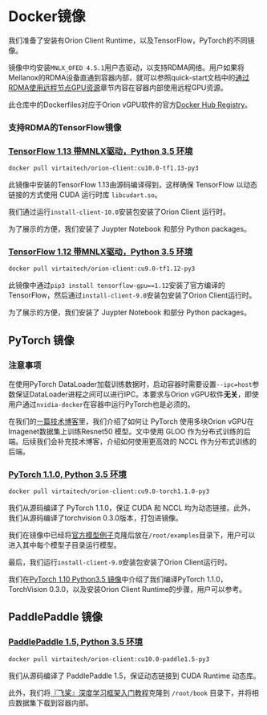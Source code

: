 # Docker镜像

我们准备了安装有Orion Client Runtime，以及TensorFlow，PyTorch的不同镜像。

镜像中均安装`MNLX_OFED 4.5.1`用户态驱动，以支持RDMA网络。用户如果将Mellanox的RDMA设备直通到容器内部，就可以参照quick-start文档中的[通过RDMA使用远程节点GPU资源](./quick-start/remote_rdma.md)章节内容在容器内部使用远程GPU资源。

此仓库中的Dockerfiles对应于Orion vGPU软件的官方[Docker Hub Registry](https://hub.docker.com/r/virtaitech/orion-client)。

### 支持RDMA的TensorFlow镜像

### [TensorFlow 1.13 带MNLX驱动，Python 3.5 环境](./client-cu10.0-tf1.13-py3)

```bash
docker pull virtaitech/orion-client:cu10.0-tf1.13-py3
```

此镜像中安装的TensorFlow 1.13由源码编译得到，这样确保 TensorFlow 以动态链接的方式使用 CUDA 运行时库 `libcudart.so`。

我们通过运行`install-client-10.0`安装包安装了Orion Client 运行时。

为了展示的方便，我们安装了 Juypter Notebook 和部分 Python packages。

### [TensorFlow 1.12 带MNLX驱动，Python 3.5 环境](./client-cu9.0-tf1.12-py3)

```bash
docker pull virtaitech/orion-client:cu9.0-tf1.12-py3
```

此镜像中通过`pip3 install tensorflow-gpu==1.12`安装了官方编译的TensorFlow，然后通过`install-client-9.0`安装包安装了Orion Client运行时。

为了展示的方便，我们安装了 Juypter Notebook 和部分 Python packages。

## PyTorch 镜像

### 注意事项
在使用PyTorch DataLoader加载训练数据时，启动容器时需要设置`--ipc=host`参数保证DataLoader进程之间可以进行IPC。本要求与Orion vGPU软件**无关**，即使用户通过`nvidia-docker`在容器中运行PyTorch也是必须的。

在我们的[一篇技术博客](../blogposts/pytorch_models.md)里，我们介绍了如何让 PyTorch 使用多块Orion vGPU在Imagenet数据集上训练Resnet50 模型。文中使用 GLOO 作为分布式训练的后端。后续我们会补充技术博客，介绍如何使用更高效的 NCCL 作为分布式训练的后端。

### [PyTorch 1.1.0, Python 3.5 环境](./client-cu9.0-torch1.1.0-py3)

```bash
docker pull virtaitech/orion-client:cu9.0-torch1.1.0-py3
```

我们从源码编译了 PyTorch 1.1.0，保证 CUDA 和 NCCL 均为动态链接。此外，我们从源码编译了torchvision 0.3.0版本，打包进镜像。

我们在镜像中已经将[官方模型例子](https://github.com/pytorch/examples)克隆后放在`/root/examples`目录下，用户可以进入其中每个模型子目录运行模型。

最后，我们运行`install-client-9.0`安装包安装了Orion Client运行时。

我们在[PyTorch 1.10 Python3.5 镜像](./client-cu9.0-torch1.1.0-py3)中介绍了我们编译PyTorch 1.1.0，TorchVision 0.3.0，以及安装Orion Client Runtime的步骤，用户可以参考。

## PaddlePaddle 镜像

### [PaddlePaddle 1.5, Python 3.5 环境](./client-cu10.0-paddle1.5-py3)

```bash
docker pull virtaitech/orion-client:cu10.0-paddle1.5-py3
```

我们从源码编译了 PaddlePaddle 1.5，保证动态链接到 CUDA Runtime 动态库。

此外，我们将[『飞桨』深度学习框架入门教程](https://github.com/PaddlePaddle/book)克隆到 `/root/book` 目录下，并将相应数据集下载到容器内部。

